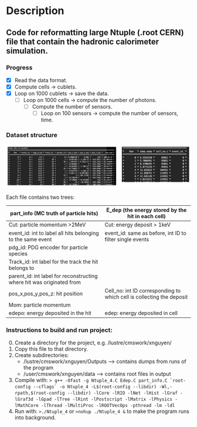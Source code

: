 # Description
## Code for reformatting large Ntuple (.root CERN) file that contain the hadronic calorimeter simulation. 
### Progress
- [x]  Read the data format.
- [x]  Compute cells → cublets.
- [x]  Loop on 1000 cublets → save the data.
    - [ ]  Loop on 1000 cells → compute the number of photons.
        - [ ]  Compute the number of sensors.
            - [ ]  Loop on 100 sensors → compute the number of sensors, time.

### Dataset structure

 ![Data](https://github.com/Tungcg1906/Particle-Detectors-optimization-with-Deep-Learning-techniques/blob/main/images/data-struct.png)
 
Each file contains two trees:

| part_info (MC truth of particle hits)  | E_dep (the energy stored by the hit in each cell) |
| ------------- | ------------- |
| Cut: particle momentum >2MeV  | Cut: energy deposit > 1keV  |
| event_id: int to label all hits belonging to the same event  | event_id: same as before, int ID to filter single events  |
| pdg_id: PDG encoder for particle species  |  |
| Track_id: int label for the track the hit belongs to  | |
| parent_id: int label for reconstructing where hit was originated from  |   |
| pos_x,pos_y,pos_z: hit position  | Cell_no: int ID corresponding to which cell is collecting the deposit  |
| Mom: particle momentum  |   |
| edepo: energy deposited in the hit  | edep: energy deposited in cell  |


### Instructions to build and run project:
0. Create a directory for the project, e.g. /lustre/cmswork/xnguyen/  
1. Copy this file to that directory.
2. Create subdirectories:
   - /lustre/cmswork/xnguyen/Outputs     --> contains dumps from runs of the program
   - /user/cmswork/xnguyen/data          --> contains root files in output
3. Compile with: ```> g++ -Ofast -g Ntuple_4.C Edep.C part_info.C `root-config --cflags` -o Ntuple_4 -L$(root-config --libdir) -Wl,-rpath,$(root-config --libdir) -lCore -lRIO -lNet -lHist -lGraf -lGraf3d -lGpad -lTree -lRint -lPostscript -lMatrix -lPhysics -lMathCore -lThread -lMultiProc -lROOTVecOps -pthread -lm -ldl```
4. Run with: `>./Ntuple_4` or `>nohup ./Ntuple_4 &` to make the program runs into background.
